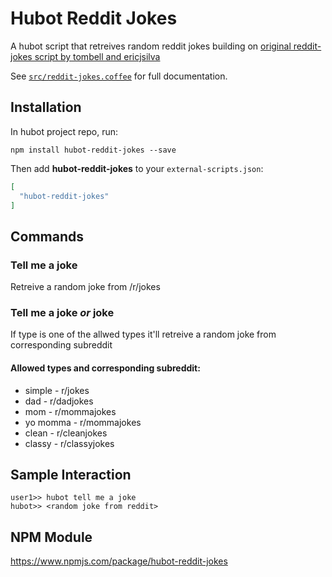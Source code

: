 # Hubot Reddit Jokes

A hubot script that retreives random reddit jokes building on [original reddit-jokes script by tombell and ericjsilva](https://github.com/github/hubot-scripts/blob/master/src/scripts/reddit-jokes.coffee)

See [`src/reddit-jokes.coffee`](src/reddit-jokes.coffee) for full documentation.

## Installation

In hubot project repo, run:

`npm install hubot-reddit-jokes --save`

Then add **hubot-reddit-jokes** to your `external-scripts.json`:

```json
[
  "hubot-reddit-jokes"
]
```

## Commands

### Tell me a joke

Retreive a random joke from /r/jokes

### Tell me a <type> joke *or* <type> joke

If type is one of the allwed types it'll retreive a random joke from corresponding subreddit

#### Allowed types and corresponding subreddit:
* simple - r/jokes
* dad - r/dadjokes
* mom - r/mommajokes
* yo momma - r/mommajokes
* clean - r/cleanjokes
* classy - r/classyjokes

## Sample Interaction

```
user1>> hubot tell me a joke
hubot>> <random joke from reddit>
```

## NPM Module

https://www.npmjs.com/package/hubot-reddit-jokes
